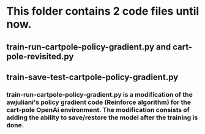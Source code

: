 # This folder contains 2 code files until now. 
## train-run-cartpole-policy-gradient.py and cart-pole-revisited.py

## train-save-test-cartpole-policy-gradient.py

### train-run-cartpole-policy-gradient.py is a modification of the awjuliani's policy gradient code (Reinforce algorithm) for the cart-pole OpenAi environment. The modification consists of adding the ability to save/restore the model after the training is done.



